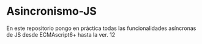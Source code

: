 # Asincronismo-JS
En este repositorio pongo en práctica todas las funcionalidades asíncronas de JS desde ECMAscript6+ hasta la ver. 12 
